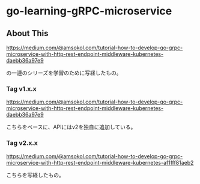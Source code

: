 # go-learning-gRPC-microservice

## About This

https://medium.com/@amsokol.com/tutorial-how-to-develop-go-grpc-microservice-with-http-rest-endpoint-middleware-kubernetes-daebb36a97e9

の一連のシリーズを学習のために写経したもの。

### Tag v1.x.x

https://medium.com/@amsokol.com/tutorial-how-to-develop-go-grpc-microservice-with-http-rest-endpoint-middleware-kubernetes-daebb36a97e9

こちらをベースに、APIにはv2を独自に追加している。

### Tag v2.x.x

https://medium.com/@amsokol.com/tutorial-how-to-develop-go-grpc-microservice-with-http-rest-endpoint-middleware-kubernetes-af1fff81aeb2

こちらを写経したもの。

